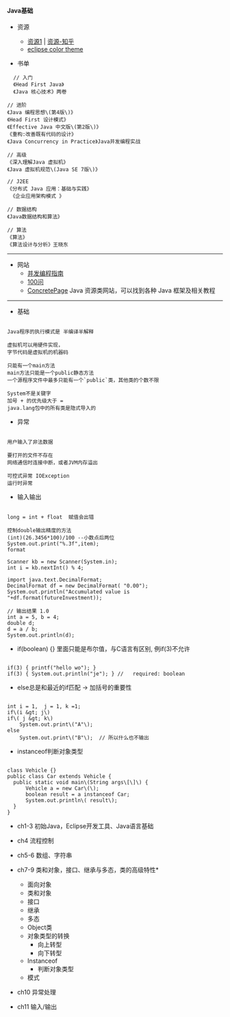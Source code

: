 #### **Java基础**

* 资源
  * [资源1](http://droidyue.com/blog/2014/11/30/java-programmer-must-read-these-9-books/) | [资源-知乎](https://www.zhihu.com/question/19848946?rf=19752221)
  * [eclipse color theme](http://download.csdn.net/download/knockheart/6690825)
  
* 书单

```
  // 入门
  《Head First Java》
  《Java 核心技术》两卷

// 进阶  
《Java 编程思想\(第4版\)》  
《Head First 设计模式》   
《Effective Java 中文版\(第2版\)》  
《重构:改善既有代码的设计》  
《Java Concurrency in Practice》Java并发编程实战

// 高级  
《深入理解Java 虚拟机》  
《Java 虚拟机规范\(Java SE 7版\)》

// J2EE  
《分布式 Java 应用：基础与实践》  
 《企业应用架构模式 》

// 数据结构  
《Java数据结构和算法》

// 算法  
《算法》  
《算法设计与分析》王晓东

```
------------

* 网站
    + [并发编程指南](http://ifeve.com/java-7-concurrency-cookbook/)
    + [100问](https://github.com/giantray/stackoverflow-java-top-qa)
    * [ConcretePage](http://www.concretepage.com/) Java 资源类网站，可以找到各种 Java 框架及相关教程

------------

* 基础

```

Java程序的执行模式是 半编译半解释

虚拟机可以用硬件实现，  
字节代码是虚拟机的机器码

只能有一个main方法  
main方法只能是一个public静态方法  
一个源程序文件中最多只能有一个`public`类，其他类的个数不限

System不是关键字  
加号 + 的优先级大于 =  
java.lang包中的所有类是隐式导入的

```
+ 异常

```

用户输入了非法数据

要打开的文件不存在   
网络通信时连接中断，或者JVM内存溢出

可控式异常 IOException  
运行时异常

```
+ 输入输出

```

long = int + float  赋值会出错

控制double输出精度的方法  
(int)(26.3456*100)/100 --小数点后两位  
System.out.print("%.3f",item);  
format

Scanner kb = new Scanner(System.in);  
int i = kb.nextInt() % 4;

import java.text.DecimalFormat;  
DecimalFormat df = new DecimalFormat( "0.00");  
System.out.println("Accumulated value is "+df.format(futureInvestment));

// 输出结果 1.0  
int a = 5, b = 4;  
double d;  
d = a / b;  
System.out.println(d);

```
+ if(boolean) {} 里面只能是布尔值，与C语言有区别, 例if(3)不允许

```

if(3) { printf("hello wo"); }  
if(3) { System.out.println("je"); } //   required: boolean

```
+ else总是和最近的if匹配 -> 加括号的重要性

```

int i = 1,  j = 1, k =1;  
if\(i &gt; j\)  
if\( j &gt; k\)   
    System.out.print\("A"\);  
else   
    System.out.print\("B"\);  // 所以什么也不输出

```
+ instanceof判断对象类型

```

class Vehicle {}  
public class Car extends Vehicle {  
  public static void main\(String args\[\]\) {  
      Vehicle a = new Car\(\);  
      boolean result = a instanceof Car;  
      System.out.println\( result\);  
  }  
}  
```

* ch1-3 初始Java，Eclipse开发工具、Java语言基础
* ch4 流程控制
* ch5-6 数组、字符串
* ch7-9 类和对象，接口、继承与多态，类的高级特性\*

  * 面向对象
  * 类和对象
  * 接口
  * 继承
  * 多态
  * Object类
  * 对象类型的转换
    * 向上转型
    * 向下转型
  * Instanceof
    * 判断对象类型
  * 模式

* ch10 异常处理

* ch11 输入/输出